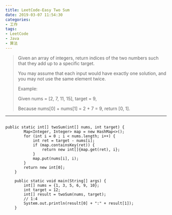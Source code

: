 ```yaml
---
title: LeetCode-Easy Two Sum
date: 2019-03-07 11:54:30
categories:
- 工作
tags:
- LeetCode
- Java
- 算法
---
```


> Given an array of integers, return indices of the two numbers such that they add up to a specific target.
> 
> You may assume that each input would have exactly one solution, and you may not use the same element twice.
> 
> Example:
> 
> Given nums = [2, 7, 11, 15], target = 9,
> 
> Because nums[0] + nums[1] = 2 + 7 = 9,
> return [0, 1].

---

<!-- more -->

```

public static int[] twoSum(int[] nums, int target) {
        Map<Integer, Integer> map = new HashMap<>();
        for (int i = 0 ; i < nums.length; i++) {
            int ret = target - nums[i];
            if (map.containsKey(ret)) {
                return new int[]{map.get(ret), i};
            }
            map.put(nums[i], i);
        }
        return new int[0];
    }

    public static void main(String[] args) {
        int[] nums = {1, 3, 5, 6, 9, 10};
        int target = 12;
        int[] result = twoSum(nums, target);
        // 1:4
        System.out.println(result[0] + ":" + result[1]);
    }

```
